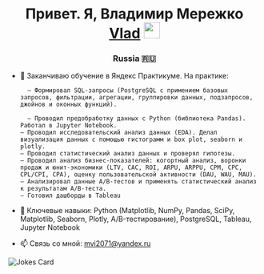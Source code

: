 <h1 align="center">Привет. Я, Владимир Мережко <a href="https://daniilshat.ru/" target="_blank">Vlad</a> 
<img src="https://github.com/blackcater/blackcater/raw/main/images/Hi.gif" height="32"/></h1>
<h3 align="center">Russia 🇷🇺</h3>

- 🌱 Заканчиваю обучение в Яндекс Практикуме. На практике:

        — Формировал SQL-запросы (PostgreSQL с примением базовых запросов, фильтрации, агрегации, группировки данных, подзапросов, джойнов и оконных функций).

        — Проводил предобработку данных с Python (библиотека Pandas). Работал в Jupyter Notebook.
      — Проводил исследовательский анализ данных (EDA). Делал визуализация данных с помощью гистограмм и box plot, seaborn и plotly.
      — Проводил статистический анализ данных и проверял гипотезы.
      — Проводил анализ бизнес-показателей: когортный анализ, воронки продаж и юнит-экономики (LTV, CAC, ROI, ARPU, ARPPU, СPM, СPC, CPL/CPI, CPA), оценку пользовательской активности (DAU, WAU, MAU).
      — Анализировал данные A/B-тестов и применять статистический анализ к результатам A/B-теста.
      — Готовил дашборды в Tableau
- 💞️ Ключевые навыки: Python (Matplotlib, NumPy, Pandas, SciPy, Matplotlib, Seaborn, Plotly, A/B-тестирование), PostgreSQL, Tableau, Jupyter Notebook
- 📫 Связь со мной: mvi2071@yandex.ru
  
<!---
VladCrim/VladCrim is a ✨ special ✨ repository because its `README.md` (this file) appears on your GitHub profile.
You can click the Preview link to take a look at your changes.
--->

<img src="https://readme-jokes.vercel.app/api" alt="Jokes Card" />
